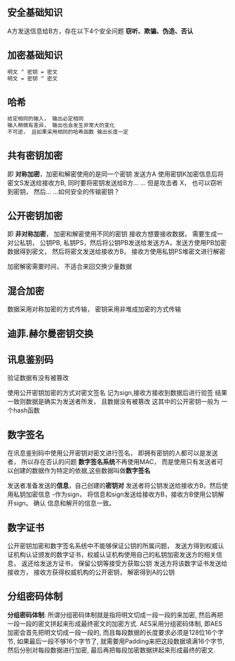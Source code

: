 ## 安全基础知识
A方发送信息给B方，存在以下4个安全问题
**窃听、欺骗、伪造、否认**

## 加密基础知识
```tex
明文 ^ 密钥 = 密文
明文 = 密钥 ^ 密文
```

## 哈希
```tex
给定相同的输入， 输出必定相同
输入稍微有差异， 输出也会发生非常大的变化
不可逆， 且如果采用相同的哈希函数 输出长度一定
```

## 共有密钥加密
即 **对称加密**，加密和解密使用的是同一个密钥
发送方A 使用密钥K加密信息后将密文S发送给接收方B, 同时要将密钥发送给B方... ... 
但是攻击者 X， 也可以窃听到密钥， 然后... ...如何安全的传输密钥？

## 公开密钥加密
即 **非对称加密**， 加密和解密使用不同的密钥
接收方想要接收数据， 需要生成一对公私钥， 公钥PB, 私钥PS，然后将公钥PB发送给发送方A，发送方使用PB加密数据得到密文， 然后将密文发送给接收方B， 接收方使用私钥PS堆密文进行解密

加密解密需要时间， 不适合来回交换少量数据

## 混合加密
数据采用对称加密的方式传输， 密钥采用非堆成加密的方式传输

## 迪菲.赫尔曼密钥交换

## 讯息鉴别码
验证数据有没有被篡改

使用公开密钥加密的方式对密文签名 记为sign,接收方接收到数据后进行验签
结果一致则数据是确实为发送者所发， 且数据没有被篡改 
这其中的公开密钥一般为 一个hash函数

## 数字签名
在讯息鉴别码中使用公开密钥对密文进行签名， 即拥有密钥的人都可以是发送者， 所以存在否认的问题
**数字签名系统**不再使用MAC， 而是使用只有发送者可以创建的数据作为特定的依据,这些数据叫做**数字签名**

发送者准备发送的**信息**，自己创建的**密钥对**
发送者将公钥发送给接收方B，然后使用私钥加密信息 -作为sign，
将信息和sign发送给接收方B，接收方B使用公钥解开sign。 确认 信息和解开的信息一致。


## 数字证书
公开密钥加密和数字签名系统中不能够保证公钥的所属问题，
发送方得到权威认证机构认证颁发的数字证书，权威认证机构使用自己的私钥加密发送方的相关信息， 返还给发送方证书， 保留公钥等接受方获取公钥
发送方将该数字证书发送给接收方， 接收方获得权威机构的公开密钥， 解密得到A的公钥

## 分组密码体制

**分组密码体制**: 所谓分组密码体制就是指将明文切成一段一段的来加密, 然后再把一段一段的密文拼起来形成最终密文的加密方式.
AES采用分组密码体制, 即AES加密会首先把明文切成一段一段的, 而且每段数据的长度要求必须是128位16个字节, 如果最后一段不够16个字节了, 就需要用Padding来把这段数据填满16个字节, 然后分别对每段数据进行加密, 最后再把每段加密数据拼起来形成最终的密文.
